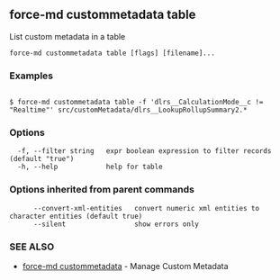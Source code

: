 ## force-md custommetadata table

List custom metadata in a table

```
force-md custommetadata table [flags] [filename]...
```

### Examples

```

$ force-md custommetadata table -f 'dlrs__CalculationMode__c != "Realtime"' src/customMetadata/dlrs__LookupRollupSummary2.*

```

### Options

```
  -f, --filter string   expr boolean expression to filter records (default "true")
  -h, --help            help for table
```

### Options inherited from parent commands

```
      --convert-xml-entities   convert numeric xml entities to character entities (default true)
      --silent                 show errors only
```

### SEE ALSO

* [force-md custommetadata](force-md_custommetadata.md)	 - Manage Custom Metadata

